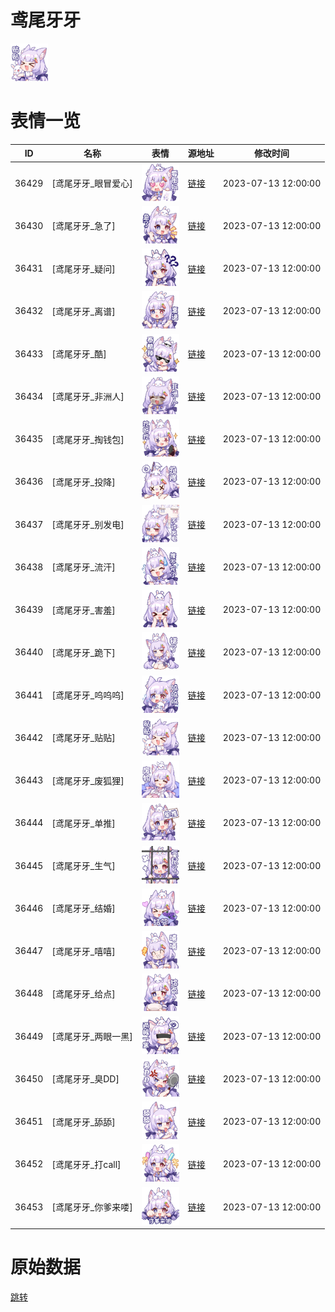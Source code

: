 # 鸢尾牙牙

<img src="./cover.png" height="60" alt="cover" />

# 表情一览

|ID|名称|表情|源地址|修改时间|
|----|----|----|----|----|
|36429|[鸢尾牙牙_眼冒爱心]|<img src="./pic/036429_%5B鸢尾牙牙_眼冒爱心%5D.png" height="60" alt="眼冒爱心"/>|[链接](https://i0.hdslb.com/bfs/garb/88316840ef61aa84f61ac5a5511c8b191c67b1ed.png)|2023-07-13 12:00:00|
|36430|[鸢尾牙牙_急了]|<img src="./pic/036430_%5B鸢尾牙牙_急了%5D.png" height="60" alt="急了"/>|[链接](https://i0.hdslb.com/bfs/garb/a853ea7a22834f7029292770c764690967c822e3.png)|2023-07-13 12:00:00|
|36431|[鸢尾牙牙_疑问]|<img src="./pic/036431_%5B鸢尾牙牙_疑问%5D.png" height="60" alt="疑问"/>|[链接](https://i0.hdslb.com/bfs/garb/8314f8c6fb75ff394bdb2135eab3100f9e349052.png)|2023-07-13 12:00:00|
|36432|[鸢尾牙牙_离谱]|<img src="./pic/036432_%5B鸢尾牙牙_离谱%5D.png" height="60" alt="离谱"/>|[链接](https://i0.hdslb.com/bfs/garb/d63760ddd418e537322944ad2b09a268371248aa.png)|2023-07-13 12:00:00|
|36433|[鸢尾牙牙_酷]|<img src="./pic/036433_%5B鸢尾牙牙_酷%5D.png" height="60" alt="酷"/>|[链接](https://i0.hdslb.com/bfs/garb/08b082c6f921e2f4173e60f09167e4f8280f320c.png)|2023-07-13 12:00:00|
|36434|[鸢尾牙牙_非洲人]|<img src="./pic/036434_%5B鸢尾牙牙_非洲人%5D.png" height="60" alt="非洲人"/>|[链接](https://i0.hdslb.com/bfs/garb/393efb791437b31db3c3a64593a8a4e69481ccf8.png)|2023-07-13 12:00:00|
|36435|[鸢尾牙牙_掏钱包]|<img src="./pic/036435_%5B鸢尾牙牙_掏钱包%5D.png" height="60" alt="掏钱包"/>|[链接](https://i0.hdslb.com/bfs/garb/87c8984958682d7baccbe03b544f5c9ac0d71dc4.png)|2023-07-13 12:00:00|
|36436|[鸢尾牙牙_投降]|<img src="./pic/036436_%5B鸢尾牙牙_投降%5D.png" height="60" alt="投降"/>|[链接](https://i0.hdslb.com/bfs/garb/4bf23b51321c4d35e69d6a9e9438c45df64aadc5.png)|2023-07-13 12:00:00|
|36437|[鸢尾牙牙_别发电]|<img src="./pic/036437_%5B鸢尾牙牙_别发电%5D.png" height="60" alt="别发电"/>|[链接](https://i0.hdslb.com/bfs/garb/bc009f15ebdfaa0ef56cd38249daca7a95b1eb0e.png)|2023-07-13 12:00:00|
|36438|[鸢尾牙牙_流汗]|<img src="./pic/036438_%5B鸢尾牙牙_流汗%5D.png" height="60" alt="流汗"/>|[链接](https://i0.hdslb.com/bfs/garb/dfb5c9aa34fcbcb29d8ed4fa929ca911be9408d0.png)|2023-07-13 12:00:00|
|36439|[鸢尾牙牙_害羞]|<img src="./pic/036439_%5B鸢尾牙牙_害羞%5D.png" height="60" alt="害羞"/>|[链接](https://i0.hdslb.com/bfs/garb/6b56bdb6eaca79f32cb4c659b78bb8bfe833195d.png)|2023-07-13 12:00:00|
|36440|[鸢尾牙牙_跪下]|<img src="./pic/036440_%5B鸢尾牙牙_跪下%5D.png" height="60" alt="跪下"/>|[链接](https://i0.hdslb.com/bfs/garb/209320837f6ff9e5760dc2587d8ba9e26d6c9f25.png)|2023-07-13 12:00:00|
|36441|[鸢尾牙牙_呜呜呜]|<img src="./pic/036441_%5B鸢尾牙牙_呜呜呜%5D.png" height="60" alt="呜呜呜"/>|[链接](https://i0.hdslb.com/bfs/garb/170f1f38ac314a647c7164b7c72531d45e0b5c0f.png)|2023-07-13 12:00:00|
|36442|[鸢尾牙牙_贴贴]|<img src="./pic/036442_%5B鸢尾牙牙_贴贴%5D.png" height="60" alt="贴贴"/>|[链接](https://i0.hdslb.com/bfs/garb/2a91c3559cf246d07f559ac85d7d18b63f3043cd.png)|2023-07-13 12:00:00|
|36443|[鸢尾牙牙_废狐狸]|<img src="./pic/036443_%5B鸢尾牙牙_废狐狸%5D.png" height="60" alt="废狐狸"/>|[链接](https://i0.hdslb.com/bfs/garb/94cc76e6b107a873a804b5ef7e3f1ae9224a6937.png)|2023-07-13 12:00:00|
|36444|[鸢尾牙牙_单推]|<img src="./pic/036444_%5B鸢尾牙牙_单推%5D.png" height="60" alt="单推"/>|[链接](https://i0.hdslb.com/bfs/garb/c8253c02b0d98541da68dd9cc47330ebc5fa695d.png)|2023-07-13 12:00:00|
|36445|[鸢尾牙牙_生气]|<img src="./pic/036445_%5B鸢尾牙牙_生气%5D.png" height="60" alt="生气"/>|[链接](https://i0.hdslb.com/bfs/garb/3624fdbb3ba2e85537f2046364659e939be1be79.png)|2023-07-13 12:00:00|
|36446|[鸢尾牙牙_结婚]|<img src="./pic/036446_%5B鸢尾牙牙_结婚%5D.png" height="60" alt="结婚"/>|[链接](https://i0.hdslb.com/bfs/garb/3c62bd61328780c404587852b658d7107601dfb7.png)|2023-07-13 12:00:00|
|36447|[鸢尾牙牙_嘻嘻]|<img src="./pic/036447_%5B鸢尾牙牙_嘻嘻%5D.png" height="60" alt="嘻嘻"/>|[链接](https://i0.hdslb.com/bfs/garb/548ca7170b893df8ba66a59528b5b2e3baaa2f4b.png)|2023-07-13 12:00:00|
|36448|[鸢尾牙牙_给点]|<img src="./pic/036448_%5B鸢尾牙牙_给点%5D.png" height="60" alt="给点"/>|[链接](https://i0.hdslb.com/bfs/garb/16ad661d481de1d11ec1ca4a0177e7580b4b1b25.png)|2023-07-13 12:00:00|
|36449|[鸢尾牙牙_两眼一黑]|<img src="./pic/036449_%5B鸢尾牙牙_两眼一黑%5D.png" height="60" alt="两眼一黑"/>|[链接](https://i0.hdslb.com/bfs/garb/89eb41a413cd1a7f6ab842eda7c50986bf1df968.png)|2023-07-13 12:00:00|
|36450|[鸢尾牙牙_臭DD]|<img src="./pic/036450_%5B鸢尾牙牙_臭DD%5D.png" height="60" alt="臭DD"/>|[链接](https://i0.hdslb.com/bfs/garb/532ed12fd7cb6023de719bbab3fb41b910fd9a20.png)|2023-07-13 12:00:00|
|36451|[鸢尾牙牙_舔舔]|<img src="./pic/036451_%5B鸢尾牙牙_舔舔%5D.png" height="60" alt="舔舔"/>|[链接](https://i0.hdslb.com/bfs/garb/7d14d41f37166008ffa79661c8693616d5154ac8.png)|2023-07-13 12:00:00|
|36452|[鸢尾牙牙_打call]|<img src="./pic/036452_%5B鸢尾牙牙_打call%5D.png" height="60" alt="打call"/>|[链接](https://i0.hdslb.com/bfs/garb/9d9193226147deecf275a2ad58e3f406c95e873e.png)|2023-07-13 12:00:00|
|36453|[鸢尾牙牙_你爹来喽]|<img src="./pic/036453_%5B鸢尾牙牙_你爹来喽%5D.png" height="60" alt="你爹来喽"/>|[链接](https://i0.hdslb.com/bfs/garb/ed31208de44eef0f30566576e2f5812a7dc7ade4.png)|2023-07-13 12:00:00|

# 原始数据

[跳转](./raw.json)

